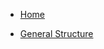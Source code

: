 <!-- docs/_sidebar.md -->

- [Home](/)

- [General Structure](general_structure.md "General structure of source and installed files")
